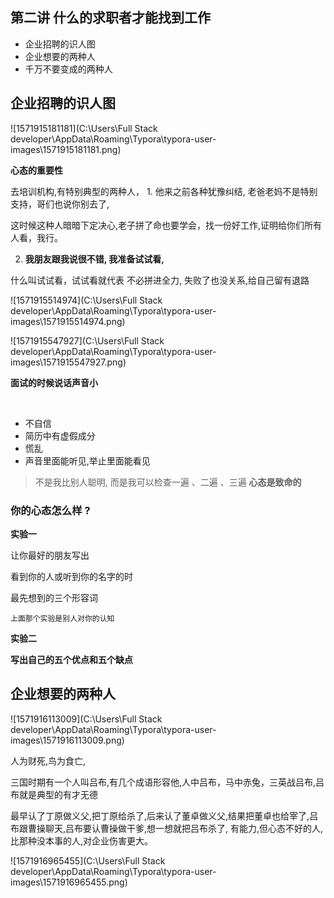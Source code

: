 ## 第二讲 什么的求职者才能找到工作



+ 企业招聘的识人图
+ 企业想要的两种人
+ 千万不要变成的两种人





##  企业招聘的识人图



![1571915181181](C:\Users\Full Stack developer\AppData\Roaming\Typora\typora-user-images\1571915181181.png)

  **心态的重要性**

去培训机构,有特别典型的两种人， 1.  他来之前各种犹豫纠结, 老爸老妈不是特别支持，哥们也说你别去了,

这时候这种人暗暗下定决心,老子拼了命也要学会，找一份好工作,证明给你们所有人看，我行。

2.  **我朋友跟我说很不错, 我准备试试看,** 

什么叫试试看，试试看就代表 不必拼进全力, 失败了也没关系,给自己留有退路

![1571915514974](C:\Users\Full Stack developer\AppData\Roaming\Typora\typora-user-images\1571915514974.png)





![1571915547927](C:\Users\Full Stack developer\AppData\Roaming\Typora\typora-user-images\1571915547927.png)



**面试的时候说话声音小**

​	

+  不自信
+ 简历中有虚假成分
+ 慌乱
+ 声音里面能听见,举止里面能看见

> 不是我比别人聪明, 而是我可以检查一遍 、二遍 、三遍         **心态是致命的**



### 你的心态怎么样 ?

**实验一** 

让你最好的朋友写出

看到你的人或听到你的名字的时

最先想到的三个形容词

```
上面那个实验是别人对你的认知
```

**实验二** 

**写出自己的五个优点和五个缺点**

## 企业想要的两种人

![1571916113009](C:\Users\Full Stack developer\AppData\Roaming\Typora\typora-user-images\1571916113009.png)



人为财死,鸟为食亡,

三国时期有一个人叫吕布,有几个成语形容他,人中吕布，马中赤兔，三英战吕布,吕布就是典型的有才无德

最早认了丁原做义父,把丁原给杀了,后来认了董卓做义父,结果把董卓也给宰了,吕布跟曹操聊天,吕布要认曹操做干爹,想一想就把吕布杀了, 有能力,但心态不好的人,比那种没本事的人,对企业伤害更大。





![1571916965455](C:\Users\Full Stack developer\AppData\Roaming\Typora\typora-user-images\1571916965455.png)

  



